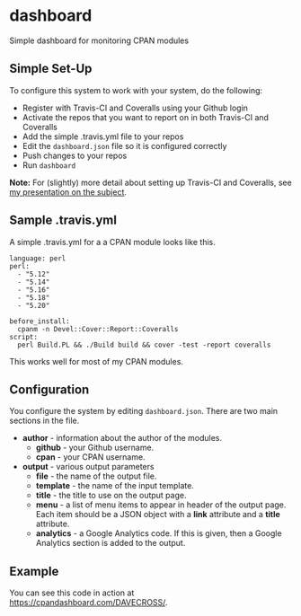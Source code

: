 # dashboard
Simple dashboard for monitoring CPAN modules

## Simple Set-Up

To configure this system to work with your system, do the following:

* Register with Travis-CI and Coveralls using your Github login
* Activate the repos that you want to report on in both Travis-CI and Coveralls
* Add the simple .travis.yml file to your repos
* Edit the `dashboard.json` file so it is configured correctly
* Push changes to your repos
* Run `dashboard`

**Note:** For (slightly) more detail about setting up Travis-CI and Coveralls, see
[my presentation on the subject](http://www.slideshare.net/davorg/github-travisci-and-perl).

## Sample .travis.yml

A simple .travis.yml for a a CPAN module looks like this.

    language: perl
    perl:
      - "5.12"
      - "5.14"
      - "5.16"
      - "5.18"
      - "5.20"

    before_install:
      cpanm -n Devel::Cover::Report::Coveralls
    script:
      perl Build.PL && ./Build build && cover -test -report coveralls

This works well for most of my CPAN modules.

## Configuration

You configure the system by editing `dashboard.json`. There are two main sections in the file.

* **author** - information about the author of the modules.
  * **github** - your Github username.
  * **cpan** - your CPAN username.
* **output** - various output parameters
  * **file** - the name of the output file.
  * **template** - the name of the input template.
  * **title** - the title to use on the output page.
  * **menu** - a list of menu items to appear in header of the output page. Each item should be a JSON object with a **link** attribute and a **title** attribute.
  * **analytics** - a Google Analytics code. If this is given, then a Google Analytics section is added to the output.

## Example

You can see this code in action at https://cpandashboard.com/DAVECROSS/.
